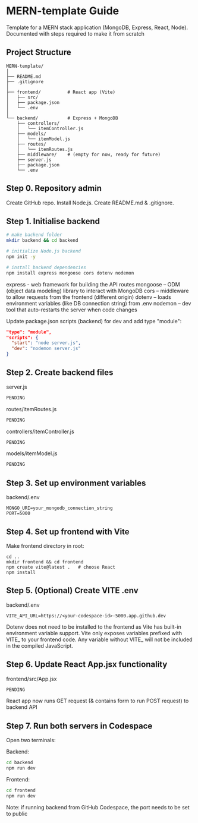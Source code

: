 # MERN-template Guide
Template for a MERN stack application (MongoDB, Express, React, Node). Documented with steps required to make it from scratch

## Project Structure
```
MERN-template/
│
├── README.md
├── .gitignore
│
├── frontend/          # React app (Vite)
│   ├── src/
│   ├── package.json
│   └── .env
│
└── backend/           # Express + MongoDB
    ├── controllers/
    │   └── itemController.js
    ├── models/
    │   └── itemModel.js
    ├── routes/
    │   └── itemRoutes.js
    ├── middleware/    # (empty for now, ready for future)
    ├── server.js
    ├── package.json
    └── .env
```

## Step 0. Repository admin
Create GitHub repo.
Install Node.js.
Create README.md & .gitignore.

## Step 1. Initialise backend

``` bash
# make backend folder
mkdir backend && cd backend

# initialize Node.js backend
npm init -y

# install backend dependencies
npm install express mongoose cors dotenv nodemon
```

express - web framework for building the API routes
mongoose – ODM (object data modeling) library to interact with MongoDB
cors – middleware to allow requests from the frontend (different origin)
dotenv – loads environment variables (like DB connection string) from .env
nodemon – dev tool that auto-restarts the server when code changes

Update package.json scripts (backend) for dev and add type "module":
```json
"type": "module",
"scripts": {
  "start": "node server.js",
  "dev": "nodemon server.js"
}
```

## Step 2. Create backend files
server.js
```javascript
PENDING
```

routes/itemRoutes.js
```javascript
PENDING
```

controllers/itemController.js
```javascript
PENDING
```

models/itemModel.js
```javascript
PENDING
```

## Step 3. Set up environment variables
backend/.env
```
MONGO_URI=your_mongodb_connection_string
PORT=5000
```

## Step 4. Set up frontend with Vite
Make frontend directory in root:
```
cd ..
mkdir frontend && cd frontend
npm create vite@latest .   # choose React
npm install
```

## Step 5. (Optional) Create VITE .env
backend/.env
```
VITE_API_URL=https://<your-codespace-id>-5000.app.github.dev
```

Dotenv does not need to be installed to the frontend as Vite has built-in environment variable support.
Vite only exposes variables prefixed with VITE_ to your frontend code.
Any variable without VITE_ will not be included in the compiled JavaScript.

## Step 6. Update React App.jsx functionality
frontend/src/App.jsx
```javascript
PENDING
```

React app now runs GET request (& contains form to run POST request) to backend API

## Step 7. Run both servers in Codespace
Open two terminals:

Backend:
```bash
cd backend
npm run dev
```

Frontend:
```bash
cd frontend
npm run dev
```

Note: if running backend from GitHub Codespace, the port needs to be set to public